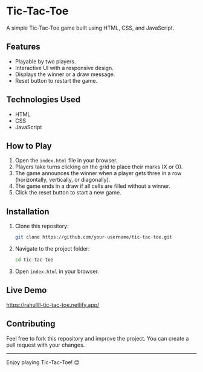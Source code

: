 # Tic-Tac-Toe

A simple Tic-Tac-Toe game built using HTML, CSS, and JavaScript.

## Features

- Playable by two players.
- Interactive UI with a responsive design.
- Displays the winner or a draw message.
- Reset button to restart the game.

## Technologies Used

- HTML
- CSS
- JavaScript

## How to Play

1. Open the `index.html` file in your browser.
2. Players take turns clicking on the grid to place their marks (X or O).
3. The game announces the winner when a player gets three in a row (horizontally, vertically, or diagonally).
4. The game ends in a draw if all cells are filled without a winner.
5. Click the reset button to start a new game.

## Installation

1. Clone this repository:
   ```bash
   git clone https://github.com/your-username/tic-tac-toe.git
   ```
2. Navigate to the project folder:
   ```bash
   cd tic-tac-toe
   ```
3. Open `index.html` in your browser.

## Live Demo
https://rahullll-tic-tac-toe.netlify.app/

## Contributing
Feel free to fork this repository and improve the project. You can create a pull request with your changes.

---

Enjoy playing Tic-Tac-Toe! 😊

